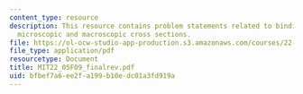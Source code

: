 ```yaml
---
content_type: resource
description: This resource contains problem statements related to binding energy,
  microscopic and macroscopic cross sections.
file: https://ol-ocw-studio-app-production.s3.amazonaws.com/courses/22-05-neutron-science-and-reactor-physics-fall-2009/bfbef7a6ee2fa199b10edc01a3fd919a_MIT22_05F09_finalrev.pdf
file_type: application/pdf
resourcetype: Document
title: MIT22_05F09_finalrev.pdf
uid: bfbef7a6-ee2f-a199-b10e-dc01a3fd919a
---
```

